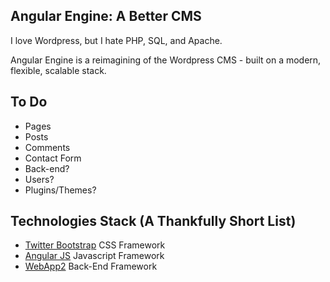 ## Angular Engine: A Better CMS

I love Wordpress, but I hate PHP, SQL, and Apache.

Angular Engine is a reimagining of the Wordpress CMS - built on a modern, flexible, scalable stack.


## To Do
- Pages
- Posts
- Comments
- Contact Form
- Back-end?
- Users?
- Plugins/Themes?


Technologies Stack (A Thankfully Short List)
--------------------------------------------
+ [Twitter Bootstrap](http://twitter.github.com/bootstrap/) CSS Framework
+ [Angular JS](http://twitter.github.com/bootstrap/) Javascript Framework
+ [WebApp2](http://twitter.github.com/bootstrap/) Back-End Framework


